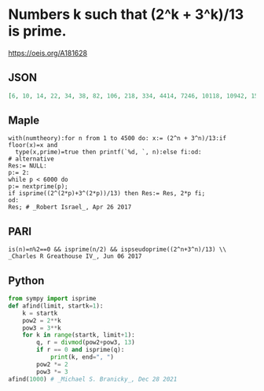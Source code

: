 # Numbers k such that \(2^k \+ 3^k\)/13 is prime\.
https://oeis.org/A181628
## JSON
```JSON
[6, 10, 14, 22, 34, 38, 82, 106, 218, 334, 4414, 7246, 10118, 10942, 15898, 42422, 65986]
```
## Maple
```Maple
with(numtheory):for n from 1 to 4500 do: x:= (2^n + 3^n)/13:if floor(x)=x and
  type(x,prime)=true then printf(`%d, `, n):else fi:od:
# alternative
Res:= NULL:
p:= 2:
while p < 6000 do
p:= nextprime(p);
if isprime((2^(2*p)+3^(2*p))/13) then Res:= Res, 2*p fi;
od:
Res; # _Robert Israel_, Apr 26 2017
```
## PARI
```PARI
is(n)=n%2==0 && isprime(n/2) && ispseudoprime((2^n+3^n)/13) \\ _Charles R Greathouse IV_, Jun 06 2017
```
## Python
```Python
from sympy import isprime
def afind(limit, startk=1):
    k = startk
    pow2 = 2**k
    pow3 = 3**k
    for k in range(startk, limit+1):
        q, r = divmod(pow2+pow3, 13)
        if r == 0 and isprime(q):
            print(k, end=", ")
        pow2 *= 2
        pow3 *= 3
afind(1000) # _Michael S. Branicky_, Dec 28 2021
```
